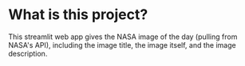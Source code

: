 # What is this project?

This streamlit web app gives the NASA image of the day (pulling from NASA's API), including the image title, the image itself, and the image description. 